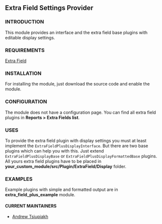 ## Extra Field Settings Provider

### INTRODUCTION
This module provides an interface and the extra field base plugins with
editable display settings.

### REQUIREMENTS
[Extra Field](
https://www.drupal.org/project/extra_field)

### INSTALLATION
For installing the module, just download the source code and enable the module.

### CONFIGURATION
The module does not have a configuration page. You can find all extra field
plugins in <b>Reports > Extra Fields list</b>.

### USES
To provide the extra field plugin with display settings you must at least
implement the `ExtraFieldPlusDisplayInterface`.
But there are two base plugins which can help you with this. Just extend
`ExtraFieldPlusDisplayBase` or `ExtraFieldPlusDisplayFormattedBase` plugins.
All yours extra field plugins have to be placed in
<b>your_custom_module/src/Plugin/ExtraField/Display</b> folder.

### EXAMPLES
Example plugins with simple and formatted output are in
<b>extra_field_plus_example</b> module.

#### CURRENT MAINTAINERS
  - [Andrew Tsiupiakh](https://www.drupal.org/user/3302731)
